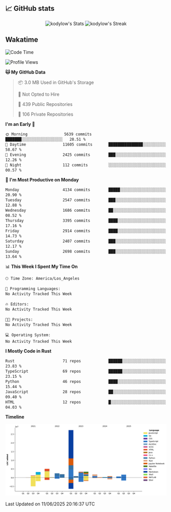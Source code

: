 ## 📈 GitHub stats
<!--START_SECTION:github-->
<div class="badges-githubstats">
  <p align="center">
    <img src="https://github-readme-stats.vercel.app/api?username=kodylow&theme=tokyonight&show_icons=true&hide_border=true&count_private=true" alt="kodylow's Stats" height="165">
    <img src="https://github-readme-streak-stats.herokuapp.com/?user=kodylow&theme=tokyonight&hide_border=true" alt="kodylow's Streak" height="165">
  </p>
</div>
<!--END_SECTION:github-->

## Wakatime 
<!--START_SECTION:waka-->
![Code Time](http://img.shields.io/badge/Code%20Time-1%2C294%20hrs%2031%20mins-blue)

![Profile Views](http://img.shields.io/badge/Profile%20Views-2-blue)

**🐱 My GitHub Data** 

> 📦 3.0 MB Used in GitHub's Storage 
 > 
> 🚫 Not Opted to Hire
 > 
> 📜 439 Public Repositories 
 > 
> 🔑 106 Private Repositories 
 > 
**I'm an Early 🐤** 

```text
🌞 Morning                5639 commits        ███████░░░░░░░░░░░░░░░░░░   28.51 % 
🌆 Daytime                11605 commits       ███████████████░░░░░░░░░░   58.67 % 
🌃 Evening                2425 commits        ███░░░░░░░░░░░░░░░░░░░░░░   12.26 % 
🌙 Night                  112 commits         ░░░░░░░░░░░░░░░░░░░░░░░░░   00.57 % 
```
📅 **I'm Most Productive on Monday** 

```text
Monday                   4134 commits        █████░░░░░░░░░░░░░░░░░░░░   20.90 % 
Tuesday                  2547 commits        ███░░░░░░░░░░░░░░░░░░░░░░   12.88 % 
Wednesday                1686 commits        ██░░░░░░░░░░░░░░░░░░░░░░░   08.52 % 
Thursday                 3395 commits        ████░░░░░░░░░░░░░░░░░░░░░   17.16 % 
Friday                   2914 commits        ████░░░░░░░░░░░░░░░░░░░░░   14.73 % 
Saturday                 2407 commits        ███░░░░░░░░░░░░░░░░░░░░░░   12.17 % 
Sunday                   2698 commits        ███░░░░░░░░░░░░░░░░░░░░░░   13.64 % 
```


📊 **This Week I Spent My Time On** 

```text
🕑︎ Time Zone: America/Los_Angeles

💬 Programming Languages: 
No Activity Tracked This Week

🔥 Editors: 
No Activity Tracked This Week

🐱‍💻 Projects: 
No Activity Tracked This Week

💻 Operating System: 
No Activity Tracked This Week
```

**I Mostly Code in Rust** 

```text
Rust                     71 repos            ██████░░░░░░░░░░░░░░░░░░░   23.83 % 
TypeScript               69 repos            ██████░░░░░░░░░░░░░░░░░░░   23.15 % 
Python                   46 repos            ████░░░░░░░░░░░░░░░░░░░░░   15.44 % 
JavaScript               28 repos            ██░░░░░░░░░░░░░░░░░░░░░░░   09.40 % 
HTML                     12 repos            █░░░░░░░░░░░░░░░░░░░░░░░░   04.03 % 
```



**Timeline**

![Lines of Code chart](https://raw.githubusercontent.com/Kodylow/Kodylow/master/assets/bar_graph.png)


 Last Updated on 11/06/2025 20:16:37 UTC
<!--END_SECTION:waka-->
